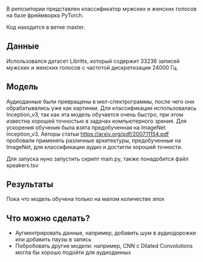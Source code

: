 В репозитории представлен классификатор мужских и женских голосов на базе фреймворка PyTorch.

Код находится в ветке master.


## Данные

Использовался датасет Libritts, который содержит 33236 записей мужских и женских голосов с частотой дискретизации 24000 Гц.


## Модель

Аудиоданные были превращены в мел-спектрограммы, после чего они обрабатывались уже как картинки.
Для классификации использовалась Inception_v3, так как эта модель обучается очень быстро, при этом известна хорошей точностью в задачах компьютерного зрения. Для ускорения обучения была взята предобученная на ImageNet Inception_v3. Авторы статьи https://arxiv.org/pdf/2007.11154.pdf пробовали применять различные архитектуры, предобученные на ImageNet, для классификации аудио и достигли хорошей точности.


Для запуска нуно запустить скрипт main.py, также понадобится файл speakers.tsv

## Результаты

Пока что модель обучена только на малом количестве эпох

## Что можно сделать?

- Аугментрировать данные, например, добавить шум в аудиодорожки или добавить паузы в запись
- Побробовать другие модели: например, CNN с Dilated Convolutions могла бы хорошо подойти для аудиоданных
